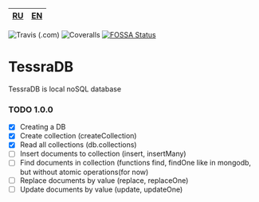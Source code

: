 
|[RU](README-RU.md)|[EN](README.md)|
|--|--|

![Travis (.com)](https://img.shields.io/travis/com/artegoser/TessraDB?style=flat-square)
![Coveralls](https://img.shields.io/coveralls/github/artegoser/TessraDB?style=flat-square)
[![FOSSA Status](https://app.fossa.com/api/projects/git%2Bgithub.com%2Fartegoser%2FTessraDB.svg?type=small)](https://app.fossa.com/projects/git%2Bgithub.com%2Fartegoser%2FTessraDB?ref=badge_small)

# TessraDB
 TessraDB is local noSQL database

### TODO 1.0.0
- [x] Creating a DB
- [x] Create collection (createCollection)
- [x] Read all collections (db.collections)
- [ ] Insert documents to collection (insert, insertMany)
- [ ] Find documents in collection (functions find, findOne like in mongodb, but without atomic operations(for now)
- [ ] Replace documents by value (replace, replaceOne)
- [ ] Update documents by value (update, updateOne)
